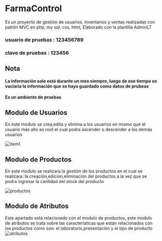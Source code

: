 # FarmaControl
Es un proyecto de gestión de usuarios, inventarios y ventas realizadas con patrón MVC en php, my sql, css, html,
Elaborado con la plantilla AdminLT


### usuario de pruebas : <b>123456789</b>
### clave de pruebas   : <b>123456</b>

## Nota
 #### La información solo está durante un mes siempre, luego de ese tiempo se vaciaria la información que se haya guardado como datos de prubeas
#### Es un ambiente de pruebas

## Modulo de Usuarios
En este modulo se crea,edita y elimina a los usuarios en mismo que el usuario más alto es root el cual podra ascender o descender a los demás usuarios

![item1](https://user-images.githubusercontent.com/62443346/90937731-07fc5680-e3cd-11ea-9b7b-22a0f4f69558.png)


## Modulo de Productos
En este modulo se realizara la gestión de los productos  en el cual se realizara: la creación,edicion,eliminación del productos a la vez que se podra ingresar la cantidad del stock del producto

![productos](https://user-images.githubusercontent.com/62443346/92520898-f5ae5500-f1e1-11ea-9ad0-e9d8c274af37.png)

## Modulo de Atributos
Este apartado está relacionado con el modulo de productos, este modulo de atributos se trata sobre las caracteristicas que están relacionados con los productos como son: el laboratorio,presentación y el tipo de producto
![atributos](https://user-images.githubusercontent.com/62443346/92521620-2773eb80-f1e3-11ea-968d-566899037e4a.png)



